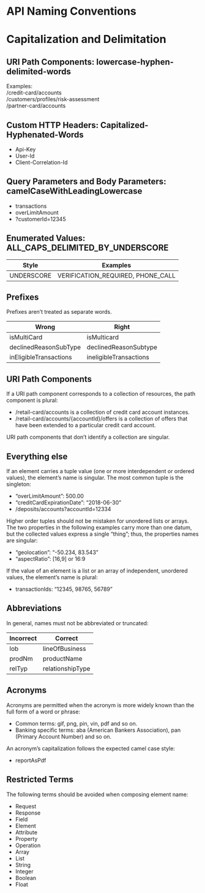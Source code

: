 # API Naming Conventions
# Capitalization and Delimitation
## URI Path Components: lowercase-hyphen-delimited-words
Examples:  
/credit-card/accounts  
/customers/profiles/risk-assessment  
/partner-card/accounts  

## Custom HTTP Headers: Capitalized-Hyphenated-Words
* Api-Key
* User-Id
* Client-Correlation-Id

## Query Parameters and Body Parameters: camelCaseWithLeadingLowercase
* transactions
* overLimitAmount
* ?customerId=12345

## Enumerated Values: ALL_CAPS_DELIMITED_BY_UNDERSCORE

| Style | Examples |
| ----- | -------- |
| UNDERSCORE | VERIFICATION_REQUIRED, PHONE_CALL |

## Prefixes
Prefixes aren’t treated as separate words.  
  
| Wrong | Right |
| ----- | ----- |
| isMultiCard | isMulticard |
| declinedReasonSubType | declinedReasonSubtype
| inEligibleTransactions | ineligibleTransactions |

## URI Path Components
If a URI path component corresponds to a collection of resources, the path component is plural:  
* /retail-card/accounts is a collection of credit card account instances.
* /retail-card/accounts/{accountId}/offers is a collection of offers that have been extended to a particular credit card account.
  
URI path components that don’t identify a collection are singular.

## Everything else
If an element carries a tuple value (one or more interdependent or ordered values), the element’s name is singular. The most common tuple is the singleton:  
* “overLimitAmount”: 500.00
* “creditCardExpirationDate”: “2018-06-30”
* /deposits/accounts?accountId=12334
  
Higher order tuples should not be mistaken for unordered lists or arrays. The two properties in the following examples carry more than one datum, but the collected values express a single “thing”; thus, the properties names are singular:
* “geolocation”: “-50.234, 83.543”
* “aspectRatio”: [16,9] or 16:9
  
If the value of an element is a list or an array of independent, unordered values, the element’s name is plural:
* transactionIds: “12345, 98765, 56789”

## Abbreviations
In general, names must not be abbreviated or truncated:

| Incorrect | Correct |
| --------  | ------- |
| lob | lineOfBusiness |
| prodNm | productName |
| relTyp | relationshipType|
  
## Acronyms
Acronyms are permitted when the acronym is more widely known than the full form of a word or phrase:  
* Common terms: gif, png, pin, vin, pdf and so on.
* Banking specific terms: aba (American Bankers Association), pan (Primary Account Number) and so on.

An acronym’s capitalization follows the expected camel case style:  
* reportAsPdf 

## Restricted Terms
The following terms should be avoided when composing element name:  
* Request
* Response
* Field
* Element
* Attribute
* Property
* Operation
* Array
* List
* String
* Integer
* Boolean
* Float
